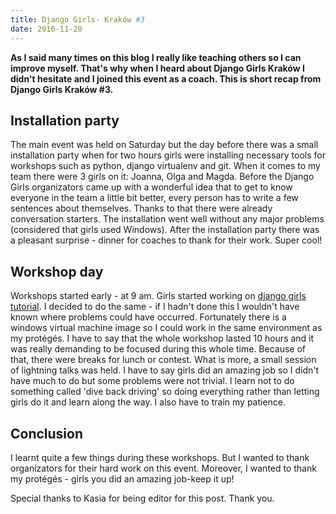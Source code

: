 ```yaml
---
title: Django Girls- Kraków #3
date: 2016-11-20
---
```


**As I said many times on this blog I really like teaching others so I
can improve myself. That's why when I heard about Django Girls Kraków I
didn't hesitate and I joined this event as a coach. This is short recap
from Django Girls Kraków #3.**

## Installation party

The main event was held on Saturday but the day before there was a small
installation party when for two hours girls were installing necessary
tools for workshops such as python, django virtualenv and git. When it
comes to my team there were 3 girls on it: Joanna, Olga and Magda.
Before the Django Girls organizators came up with a wonderful idea that
to get to know everyone in the team a little bit better, every person
has to write a few sentences about themselves. Thanks to that there were
already conversation starters. The installation went well without any
major problems (considered that girls used Windows). After the
installation party there was a pleasant surprise - dinner for coaches to
thank for their work. Super cool!

## Workshop day

Workshops started early - at 9 am. Girls started working on [django
girls tutorial](https://tutorial.djangogirls.org/en/). I decided to do
the same - if I hadn't done this I wouldn't have known where problems
could have occurred. Fortunately there is a windows virtual machine
image so I could work in the same environment as my protégés. I have to
say that the whole workshop lasted 10 hours and it was really demanding
to be focused during this whole time. Because of that, there were breaks
for lunch or contest. What is more, a small session of lightning talks
was held. I have to say girls did an amazing job so I didn't have much
to do but some problems were not trivial. I learn not to do something
called 'dive back driving' so doing everything rather than letting girls
do it and learn along the way. I also have to train my patience.

## Conclusion

I learnt quite a few things during these workshops. But I wanted to
thank organizators for their hard work on this event. Moreover, I wanted
to thank my protégés - girls you did an amazing job-keep it up!

Special thanks to Kasia for being editor for this post. Thank you.
